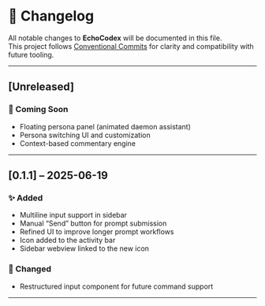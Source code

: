 # 📜 Changelog

All notable changes to **EchoCodex** will be documented in this file.  
This project follows [Conventional Commits](https://www.conventionalcommits.org) for clarity and compatibility with future tooling.

---

## [Unreleased]
### 🚧 Coming Soon
- Floating persona panel (animated daemon assistant)
- Persona switching UI and customization
- Context-based commentary engine

---

## [0.1.1] – 2025-06-19
### ✨ Added
- Multiline input support in sidebar
- Manual “Send” button for prompt submission
- Refined UI to improve longer prompt workflows
- Icon added to the activity bar 
- Sidebar webview linked to the new icon 

### 🧹 Changed
- Restructured input component for future command support

---
